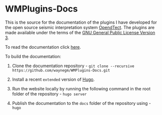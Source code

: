 # WMPlugins-Docs

This is the source for the documentation of the plugins I have developed for the open source seismic interpretation system
<a href="http://www.opendtect.org/" target="_blank">OpendTect</a>. The plugins are made available under the terms of the
[GNU General Public License Version 3](docs/LICENSE).

To read the documentation click [here](http://waynegm.github.io/WMPlugins-Docs/).

To build the documentation:

1. Clone the documentation repository - ```git clone --recursive https://github.com/waynegm/WMPlugins-Docs.git ```

2. Install a recent `extended` version of [Hugo](https://gohugo.io).

3. Run the website locally by running the following command in the root folder of the repository - ```hugo server```

4. Publish the documentation to the ```docs``` folder of the repository using - ```hugo```

